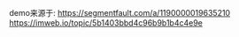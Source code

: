 demo来源于:
https://segmentfault.com/a/1190000019635210
https://imweb.io/topic/5b1403bbd4c96b9b1b4c4e9e